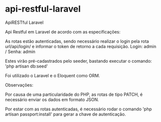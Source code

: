 # api-restful-laravel
ApiRESTful Laravel

Api Restful em Laravel de acordo com as especificações:

As rotas estão autenticadas, sendo necessário realizar o login 
pela rota url/api/login/ e informar o token de retorno a cada requisição.
Login: admin / Senha: admin

Estes virão pré-cadastrados pelo seeder, bastando executar o comando: 'php artisan db:seed'

Foi utilizado o Laravel e o Eloquent como ORM.

Observações:

Por causa de uma particularidade do PHP, as rotas de tipo PATCH, é necessário
enviar os dados em formato JSON.

Por estar com as rotas autenticadas, é necessário rodar o comando 'php artisan passport:install'
para gerar a chave de autenticação.


